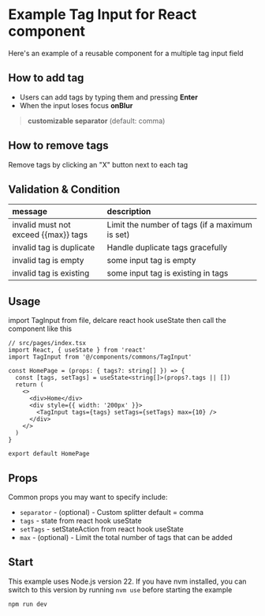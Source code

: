 # Example Tag Input for React component

Here's an example of a reusable component for a multiple tag input field

## How to add tag

- Users can add tags by typing them and pressing **Enter**
- When the input loses focus **onBlur**

> **customizable separator** (default: comma)

## How to remove tags

Remove tags by clicking an "X" button next to each tag

## Validation & Condition

| message                              | description                                    |
| :----------------------------------- | :--------------------------------------------- |
| invalid must not exceed {{max}} tags | Limit the number of tags (if a maximum is set) |
| invalid tag is duplicate             | Handle duplicate tags gracefully               |
| invalid tag is empty                 | some input tag is empty                        |
| invalid tag is existing              | some input tag is existing in tags             |

## Usage

import TagInput from file, delcare react hook useState then call the component like this

```tsx
// src/pages/index.tsx
import React, { useState } from 'react'
import TagInput from '@/components/commons/TagInput'

const HomePage = (props: { tags?: string[] }) => {
  const [tags, setTags] = useState<string[]>(props?.tags || [])
  return (
    <>
      <div>Home</div>
      <div style={{ width: '200px' }}>
        <TagInput tags={tags} setTags={setTags} max={10} />
      </div>
    </>
  )
}

export default HomePage
```

## Props

Common props you may want to specify include:

- `separator` - (optional) - Custom splitter default = comma
- `tags` - state from react hook useState
- `setTags` - setStateAction from react hook useState
- `max` - (optional) - Limit the total number of tags that can be added

## Start

This example uses Node.js version 22. If you have nvm installed, you can switch to this version by running `nvm use` before starting the example

```bash
npm run dev
```
